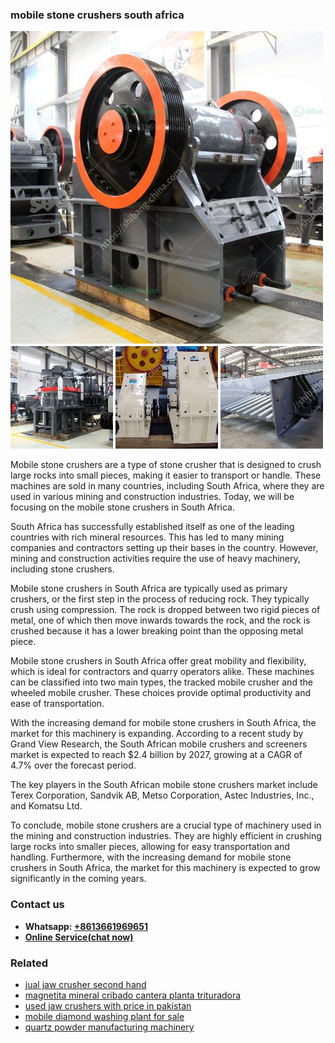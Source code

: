 <h3>mobile stone crushers south africa</h3><img src='1708663418.jpg' alt=''><p>Mobile stone crushers are a type of stone crusher that is designed to crush large rocks into small pieces, making it easier to transport or handle. These machines are sold in many countries, including South Africa, where they are used in various mining and construction industries. Today, we will be focusing on the mobile stone crushers in South Africa.</p><p>South Africa has successfully established itself as one of the leading countries with rich mineral resources. This has led to many mining companies and contractors setting up their bases in the country. However, mining and construction activities require the use of heavy machinery, including stone crushers.</p><p>Mobile stone crushers in South Africa are typically used as primary crushers, or the first step in the process of reducing rock. They typically crush using compression. The rock is dropped between two rigid pieces of metal, one of which then move inwards towards the rock, and the rock is crushed because it has a lower breaking point than the opposing metal piece.</p><p>Mobile stone crushers in South Africa offer great mobility and flexibility, which is ideal for contractors and quarry operators alike. These machines can be classified into two main types, the tracked mobile crusher and the wheeled mobile crusher. These choices provide optimal productivity and ease of transportation.</p><p>With the increasing demand for mobile stone crushers in South Africa, the market for this machinery is expanding. According to a recent study by Grand View Research, the South African mobile crushers and screeners market is expected to reach $2.4 billion by 2027, growing at a CAGR of 4.7% over the forecast period.</p><p>The key players in the South African mobile stone crushers market include Terex Corporation, Sandvik AB, Metso Corporation, Astec Industries, Inc., and Komatsu Ltd.</p><p>To conclude, mobile stone crushers are a crucial type of machinery used in the mining and construction industries. They are highly efficient in crushing large rocks into smaller pieces, allowing for easy transportation and handling. Furthermore, with the increasing demand for mobile stone crushers in South Africa, the market for this machinery is expected to grow significantly in the coming years.</p><h3>Contact us</h3><ul><li><strong>Whatsapp:&nbsp;<a href="https://wa.me/8613661969651">+8613661969651</a></strong></li><li><a href="https://swt.shibang-china.com/?git&amp;zhl&amp;mobile stone crushers south africa"><strong>Online Service(chat now)</strong></a></li></ul><h3>Related</h3><ul><li><a href='jual jaw crusher second hand.md'>jual jaw crusher second hand</a></li><li><a href='magnetita mineral cribado cantera planta trituradora.md'>magnetita mineral cribado cantera planta trituradora</a></li><li><a href='used jaw crushers with price in pakistan.md'>used jaw crushers with price in pakistan</a></li><li><a href='mobile diamond washing plant for sale.md'>mobile diamond washing plant for sale</a></li><li><a href='quartz powder manufacturing machinery.md'>quartz powder manufacturing machinery</a></li></ul>